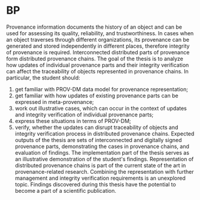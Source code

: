 # BP

Provenance information documents the history of an object and can be used for
assessing its quality, reliability, and trustworthiness. In cases when an object
traverses through different organizations, its provenance can be generated and
stored independently in different places, therefore integrity of provenance is required.
Interconnected distributed parts of provenance form distributed provenance chains.
The goal of the thesis is to analyze how updates of individual provenance parts and
their integrity verification can affect the traceability of objects represented in provenance chains.
In particular, the student should:
1) get familiar with PROV-DM data model for provenance representation;
2) get familiar with how updates of existing provenance parts can be expressed in meta-provenance;
3) work out illustrative cases, which can occur in the context of updates and integrity verification of individual provenance parts; 
4) express these situations in terms of PROV-DM; 
5) verify, whether the updates can disrupt traceability of objects and integrity verification process in distributed provenance chains.
Expected outputs of the thesis are sets of interconnected and digitally signed provenance parts,
demonstrating the cases in provenance chains, and evaluation of findings. The implementation part of the thesis serves
as an illustrative demonstration of the student's findings.
Representation of distributed provenance chains is part of the current state of the art in provenance-related research.
Combining the representation with further management and integrity verification requirements is an unexplored topic.
Findings discovered during this thesis have the potential to become a part of a scientific publication.
